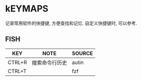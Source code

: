 # kEYMAPS

记录常用软件的快捷键, 方便查找和记忆.
自定义快捷键时, 可以参考.

## FISH

| KEY    | NOTE           | SOURCE |
| ------ | -------------- | ------ |
| CTRL+R | 搜索命令行历史 | autin  |
| CTRL+T |                | fzf    |